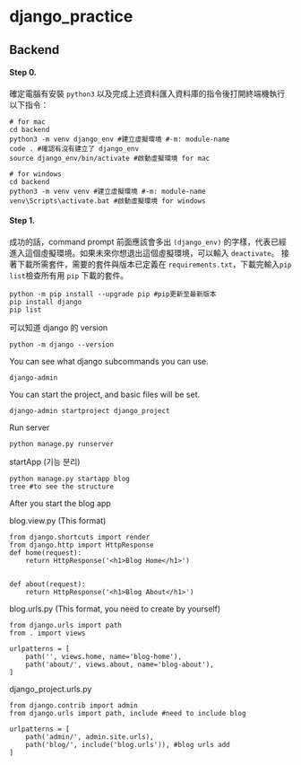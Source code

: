 # django_practice

## Backend

#### Step 0.

確定電腦有安裝 `python3` 以及完成上述資料匯入資料庫的指令後打開終端機執行以下指令：

```shell
# for mac
cd backend
python3 -m venv django_env #建立虛擬環境 #-m: module-name
code . #確認有沒有建立了 django_env
source django_env/bin/activate #啟動虛擬環境 for mac
```

```shell
# for windows
cd backend
python3 -m venv venv #建立虛擬環境 #-m: module-name
venv\Scripts\activate.bat #啟動虛擬環境 for windows
```

#### Step 1.

成功的話，command prompt 前面應該會多出 `(django_env)` 的字樣，代表已經進入這個虛擬環境。如果未來你想退出這個虛擬環境，可以輸入 `deactivate`。
接著下載所需套件，需要的套件與版本已定義在 `requirements.txt`，下載完輸入`pip list`檢查所有用 `pip` 下載的套件。

```shell
python -m pip install --upgrade pip #pip更新至最新版本
pip install django
pip list
```

可以知道 django 的 version
```shell
python -m django --version
```

You can see what django subcommands you can use.
```shell
django-admin
```

You can start the project, and basic files will be set.
```shell
django-admin startproject django_project
```

Run server

```shell
python manage.py runserver
```

startApp (기능 분리)
```shell
python manage.py startapp blog
tree #to see the structure
```

After you start the blog app

blog.view.py (This format)
```shell
from django.shortcuts import render
from django.http import HttpResponse
def home(request):
    return HttpResponse('<h1>Blog Home</h1>')


def about(request):
    return HttpResponse('<h1>Blog About</h1>')
```

blog.urls.py (This format, you need to create by yourself)
```shell
from django.urls import path
from . import views

urlpatterns = [
    path('', views.home, name='blog-home'),
    path('about/', views.about, name='blog-about'),
]
```

django_project.urls.py 
```shell
from django.contrib import admin
from django.urls import path, include #need to include blog

urlpatterns = [
    path('admin/', admin.site.urls),
    path('blog/', include('blog.urls')), #blog urls add
]
```




